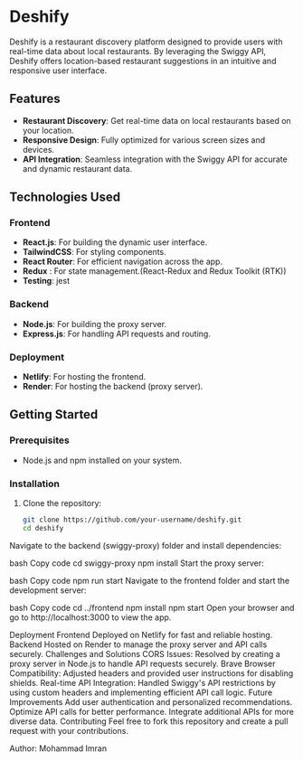 # Deshify  

Deshify is a restaurant discovery platform designed to provide users with real-time data about local restaurants. By leveraging the Swiggy API, Deshify offers location-based restaurant suggestions in an intuitive and responsive user interface.  

## Features  
- **Restaurant Discovery**: Get real-time data on local restaurants based on your location.  
- **Responsive Design**: Fully optimized for various screen sizes and devices.  
- **API Integration**: Seamless integration with the Swiggy API for accurate and dynamic restaurant data.  

## Technologies Used  

### Frontend  
- **React.js**: For building the dynamic user interface.  
- **TailwindCSS**: For styling components.  
- **React Router**: For efficient navigation across the app. 
- **Redux** : For state management.(React-Redux and Redux Toolkit (RTK)) 
- **Testing**: jest

### Backend  
- **Node.js**: For building the proxy server.  
- **Express.js**: For handling API requests and routing.  


### Deployment  
- **Netlify**: For hosting the frontend.  
- **Render**: For hosting the backend (proxy server).  

## Getting Started  

### Prerequisites  
- Node.js and npm installed on your system.  

### Installation  
1. Clone the repository:  
   ```bash
   git clone https://github.com/your-username/deshify.git
   cd deshify
Navigate to the backend (swiggy-proxy) folder and install dependencies:

bash
Copy code
cd swiggy-proxy
npm install
Start the proxy server:

bash
Copy code
npm run start
Navigate to the frontend folder and start the development server:

bash
Copy code
cd ../frontend
npm install
npm start
Open your browser and go to http://localhost:3000 to view the app.

Deployment
Frontend
Deployed on Netlify for fast and reliable hosting.
Backend
Hosted on Render to manage the proxy server and API calls securely.
Challenges and Solutions
CORS Issues: Resolved by creating a proxy server in Node.js to handle API requests securely.
Brave Browser Compatibility: Adjusted headers and provided user instructions for disabling shields.
Real-time API Integration: Handled Swiggy's API restrictions by using custom headers and implementing efficient API call logic.
Future Improvements
Add user authentication and personalized recommendations.
Optimize API calls for better performance.
Integrate additional APIs for more diverse data.
Contributing
Feel free to fork this repository and create a pull request with your contributions.


Author: Mohammad Imran

